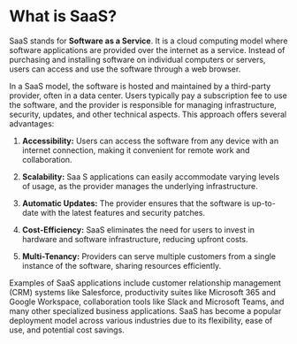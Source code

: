  # What is SaaS?

SaaS stands for **Software as a Service**. It is a cloud computing model where software applications are provided over the internet as a service. Instead of purchasing and installing software on individual computers or servers, users can access and use the software through a web browser.

In a SaaS model, the software is hosted and maintained by a third-party provider, often in a data center. Users typically pay a subscription fee to use the software, and the provider is responsible for managing infrastructure, security, updates, and other technical aspects. This approach offers several advantages:

1. **Accessibility:** Users can access the software from any device with an internet connection, making it convenient for remote work and collaboration.

2. **Scalability:** Saa      S applications can easily accommodate varying levels of usage, as the provider manages the underlying infrastructure.

3. **Automatic Updates:** The provider ensures that the software is up-to-date with the latest features and security patches.

4. **Cost-Efficiency:** SaaS eliminates the need for users to invest in hardware and software infrastructure, reducing upfront costs.

5. **Multi-Tenancy:** Providers can serve multiple customers from a single instance of the software, sharing resources efficiently.

Examples of SaaS applications include customer relationship management (CRM) systems like Salesforce, productivity suites like Microsoft 365 and Google Workspace, collaboration tools like Slack and Microsoft Teams, and many other specialized business applications. SaaS has become a popular deployment model across various industries due to its flexibility, ease of use, and potential cost savings.
                              
